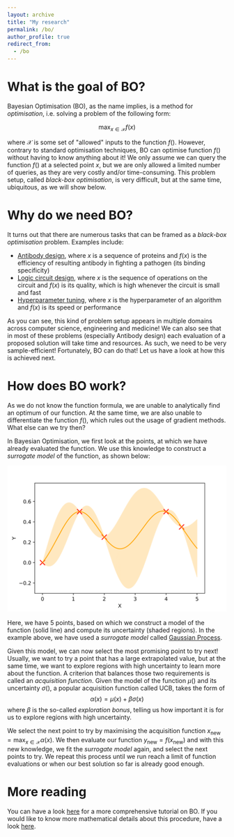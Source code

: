 ```yaml
---
layout: archive
title: "My research"
permalink: /bo/
author_profile: true
redirect_from:
  - /bo
---
```


What is the goal of BO?
======
Bayesian Optimisation (BO), as the name implies, is a method for _optimisation_, i.e. solving a problem of the following form:

$$ \max_{x \in \mathcal{X}} f(x) $$

where $\mathcal{X}$ is some set of "allowed" inputs to the function $f()$. However, contrary to standard optimisation techniques, BO can optimise function $f()$ without having to know anything about it! We only assume we can query the function $f()$ at a selected point $x$, but we are only allowed a limited number of queries, as they are very costly and/or time-consuming.
This problem setup, called _black-box optimisation_, is very difficult, but at the same time, ubiquitous, as we will show below.

Why do we need BO?
======

It turns out that there are numerous tasks that can be framed as a _black-box optimisation_ problem. Examples include:
* [Antibody design](https://www.cell.com/cell-reports-methods/pdf/S2667-2375(22)00276-4.pdf),  where $x$ is a sequence of proteins and $f(x)$ is the efficiency of resulting antibody in fighting a pathogen (its binding specificity)
* [Logic circuit design](https://arxiv.org/pdf/2111.06178.pdf), where $x$ is the sequence of operations on the circuit and $f(x)$ is its quality, which is high whenever the circuit is small and fast
* [Hyperparameter tuning](https://dl.acm.org/doi/pdf/10.1613/jair.1.13643), where $x$ is the hyperparameter of an algorithm and $f(x)$ is its speed or performance

As you can see, this kind of problem setup appears in multiple domains across computer science, engineering and medicine! We can also see that in most of these problems (especially Antibody design) each evaluation of a proposed solution will take time and resources. As such, we need to be very sample-efficient!
Fortunately, BO can do that! Let us have a look at how this is achieved next.

How does BO work?
======
As we do not know the function formula, we are unable to analytically find an optimum of our function. At the same time, we are also unable to differentiate the function $f()$, which rules out the usage of gradient methods. What else can we try then?

In Bayesian Optimisation, we first look at the points, at which we have already evaluated the function. We use this knowledge to construct a _surrogate model_ of the function, as shown below:

<img src='/images/SampleBO1-1.png'>

Here, we have 5 points, based on which we construct a model of the function (solid line) and compute its uncertainty (shaded regions). In the example above, we have used a _surrogate model_ called  [Gaussian Process](https://en.wikipedia.org/wiki/Gaussian_process).

Given this model, we can now select the most promising point to try next! Usually, we want to try a point that has a large extrapolated value, but at the same time, we want to explore regions with high uncertainty to learn more about the function. A criterion that balances those two requirements is called an _acquisition function_. Given the model of the function $\mu()$ and its uncertainty $\sigma()$, a popular acquisition function called UCB, takes the form of 
$$\alpha(x) = \mu(x) + \beta \sigma(x)$$ where $\beta$ is the so-called _exploration bonus_, telling us how important it is for us to explore regions with high uncertainty.

We select the next point to try by maximising the acquisition function $x_{\textrm{new}} = \max_{x \in \mathcal{X}} \alpha(x)$. We then evaluate our function $y_{\textrm{new}} = f(x_{\textrm{new}})$ and with this new knowledge, we fit the _surrogate model_ again, and select the next points to try. We repeat this process until we run reach a limit of function evaluations or when our best solution so far is already good enough.

More reading
====== 
You can have a look [here](https://arxiv.org/pdf/1807.02811.pdf%C2%A0) for a more comprehensive tutorial on BO. If you would like to know more mathematical details about this procedure, have a look [here](https://arxiv.org/pdf/0912.3995.pdf).
